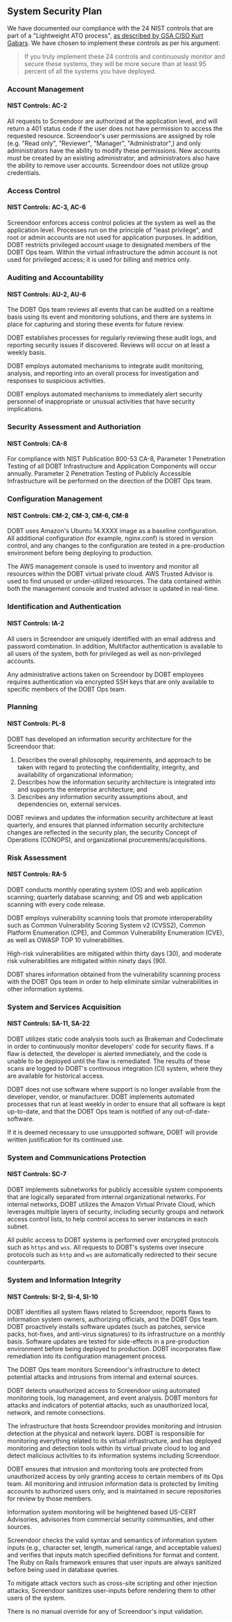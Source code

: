 System Security Plan
---

We have documented our compliance with the 24 NIST controls that are part of a "Lightweight ATO process", [as described by GSA CISO Kurt Gabars](https://gsablogs.gsa.gov/innovation/2014/12/10/it-security-security-in-an-agile-development-cloud-world-by-kurt-garbars/). We have chosen to implement these controls as per his argument:

> If you truly implement these 24 controls and continuously monitor and secure these systems, they will be more secure than at least 95 percent of all the systems you have deployed.

### Account Management
#### NIST Controls: AC-2

All requests to Screendoor are authorized at the application level, and will return a 401 status code if the user does not have permission to access the requested resource. Screendoor's user permissions are assigned by role (e.g. "Read only", "Reviewer", "Manager", "Administrator",) and only administrators have the ability to modify these permissions. New accounts must be created by an existing administrator, and administrators also have the ability to remove user accounts. Screendoor does not utilize group credentials.


### Access Control
#### NIST Controls: AC-3, AC-6

Screendoor enforces access control policies at the system as well as the application level. Processes run on the principle of "least privilege", and root or admin accounts are not used for application purposes. In addition, DOBT restricts privileged account usage to designated members of the DOBT Ops team. Within the virtual infrastructure the admin account is not used for privileged access; it is used for billing and metrics only.

### Auditing and Accountability
#### NIST Controls: AU-2, AU-6

The DOBT Ops team reviews all events that can be audited on a realtime basis using its event and monitoring solutions, and there are systems in place for capturing and storing these events for future review.

DOBT establishes processes for regularly reviewing these audit logs, and reporting security issues if discovered. Reviews will occur on at least a weekly basis.

DOBT employs automated mechanisms to integrate audit monitoring, analysis, and reporting into an overall process for investigation and responses to suspicious activities.

DOBT employs automated mechanisms to immediately alert security personnel of inappropriate or unusual activities that have security implications.

### Security Assessment and Authoriation
#### NIST Controls: CA-8

For compliance with NIST Publication 800-53 CA-8, Parameter 1 Penetration Testing of all DOBT Infrastructure and Application Components will occur annually. Parameter 2 Penetration Testing of Publicly Accessible Infrastructure will be performed on the direction of the DOBT Ops team.

### Configuration Management
#### NIST Controls: CM-2, CM-3, CM-6, CM-8

DOBT uses Amazon's Ubuntu 14.XXXX image as a baseline configuration. All additional configuration (for example, nginx.conf) is stored in version control, and any changes to the configuration are tested in a pre-production environment before being deploying to production.

The AWS management console is used to inventory and monitor all resources within the DOBT virtual private cloud. AWS Trusted Advisor is used to find unused or under-utilized resources. The data contained within both the management console and trusted advisor is updated in real-time.

### Identification and Authentication
#### NIST Controls: IA-2

All users in Screendoor are uniquely identified with an email address and password combination. In addition, Multifactor authentication is available to all users of the system, both for privileged as well as non-privileged accounts.

Any administrative actions taken on Screendoor by DOBT employees requires authentication via encrypted SSH keys that are only available to specific members of the DOBT Ops team.

### Planning
#### NIST Controls: PL-8

DOBT has developed an information security architecture for the Screendoor that:

1. Describes the overall philosophy, requirements, and approach to be taken with regard to protecting the confidentiality, integrity, and availability of organizational information;
2. Describes how the information security architecture is integrated into and supports the enterprise architecture; and
3. Describes any information security assumptions about, and dependencies on, external services.

DOBT reviews and updates the information security architecture at least quarterly, and ensures that planned information security architecture changes are reflected in the security plan, the security Concept of Operations (CONOPS), and organizational procurements/acquisitions.

### Risk Assessment
#### NIST Controls: RA-5

DOBT conducts monthly operating system (OS) and web application scanning; quarterly database scanning; and OS and web application scanning with every code release.

DOBT employs vulnerability scanning tools that promote interoperability such as Common Vulnerability Scoring System v2 (CVSS2), Common Platform Enumeration (CPE), and Common Vulnerability Enumeration (CVE), as well as OWASP TOP 10 vulnerabilities.

High-risk vulnerabilities are mitigated within thirty days (30), and moderate risk vulnerabilities are mitigated within ninety days (90).

DOBT shares information obtained from the vulnerability scanning process with the DOBT Ops team in order to help eliminate similar vulnerabilities in other information systems.

### System and Services Acquisition
#### NIST Controls: SA-11, SA-22

DOBT utilizes static code analysis tools such as Brakeman and Codeclimate in order to continuously monitor developers' code for security flaws. If a flaw is detected, the developer is alerted immediately, and the code is unable to be deployed until the flaw is remediated. The results of these scans are logged to DOBT's continuous integration (CI) system, where they are available for historical access.

DOBT does not use software where support is no longer available from the developer, vendor, or manufacturer. DOBT implements automated processes that run at least weekly in order to ensure that all software is kept up-to-date, and that the DOBT Ops team is notified of any out-of-date-software.

If it is deemed necessary to use unsupported software, DOBT will provide written justification for its continued use.

### System and Communications Protection
#### NIST Controls: SC-7

DOBT implements subnetworks for publicly accessible system components that are logically separated from internal organizational networks. For internal networks, DOBT utilizes the Amazon Virtual Private Cloud, which leverages multiple layers of security, including security groups and network access control lists, to help control access to server instances in each subnet.

All public access to DOBT systems is performed over encrypted protocols such as `https` and `wss`. All requests to DOBT's systems over insecure protocols such as `http` and `ws` are automatically redirected to their secure counterparts.

### System and Information Integrity
#### NIST Controls: SI-2, SI-4, SI-10

DOBT identifies all system flaws related to Screendoor, reports flaws to information system owners, authorizing officials, and the DOBT Ops team. DOBT proactively installs software updates (such as patches, service packs, hot-fixes, and anti-virus signatures) to its infrastructure on a monthly basis. Software updates are tested for side-effects in a pre-production environment before being deployed to production. DOBT incorporates flaw remediation into its configuration management process.

The DOBT Ops team monitors Screendoor's infrastructure to detect potential attacks and intrusions from internal and external sources.

DOBT detects unauthorized access to Screendoor using automated monitoring tools, log management, and event analysis. DOBT monitors for attacks and indicators of potential attacks, such as unauthorized local, network, and remote connections.

The infrastructure that hosts Screendoor provides monitoring and intrusion detection at the physical and network layers. DOBT is responsible for monitoring everything related to its virtual infrastructure, and has deployed monitoring and detection tools within its virtual private cloud to log and detect malicious activities to its information systems including Screendoor.

DOBT ensures that intrusion and monitoring tools are protected from unauthorized access by only granting access to certain members of its Ops team. All monitoring and intrusion information data is protected by limiting accounts to authorized users only, and is maintained in secure repositories for review by those members.

Information system monitoring will be heightened based US-CERT Advisories, advisories from commercial security communities, and other sources.

Screendoor checks the valid syntax and semantics of information system inputs (e.g., character set, length, numerical range, and acceptable values) and verifies that inputs match specified definitions for format and content. The Ruby on Rails framework ensures that user inputs are always sanitized before being used in database queries.

To mitigate attack vectors such as cross-site scripting and other injection attacks, Screendoor sanitizes user-inputs before rendering them to other users of the system.

There is no manual override for any of Screendoor's input validation.
